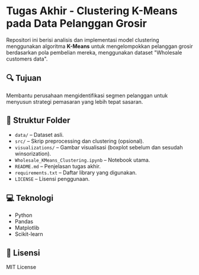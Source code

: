 # Tugas Akhir - Clustering K-Means pada Data Pelanggan Grosir

Repositori ini berisi analisis dan implementasi model clustering menggunakan algoritma **K-Means** untuk mengelompokkan pelanggan grosir berdasarkan pola pembelian mereka, menggunakan dataset "Wholesale customers data".

## 🔍 Tujuan
Membantu perusahaan mengidentifikasi segmen pelanggan untuk menyusun strategi pemasaran yang lebih tepat sasaran.

## 📁 Struktur Folder
- `data/` – Dataset asli.
- `src/` – Skrip preprocessing dan clustering (opsional).
- `visualizations/` – Gambar visualisasi (boxplot sebelum dan sesudah winsorization).
- `Wholesale_KMeans_Clustering.ipynb` – Notebook utama.
- `README.md` – Penjelasan tugas akhir.
- `requirements.txt` – Daftar library yang digunakan.
- `LICENSE` – Lisensi penggunaan.

## 💻 Teknologi
- Python
- Pandas
- Matplotlib
- Scikit-learn

## 📜 Lisensi
MIT License
